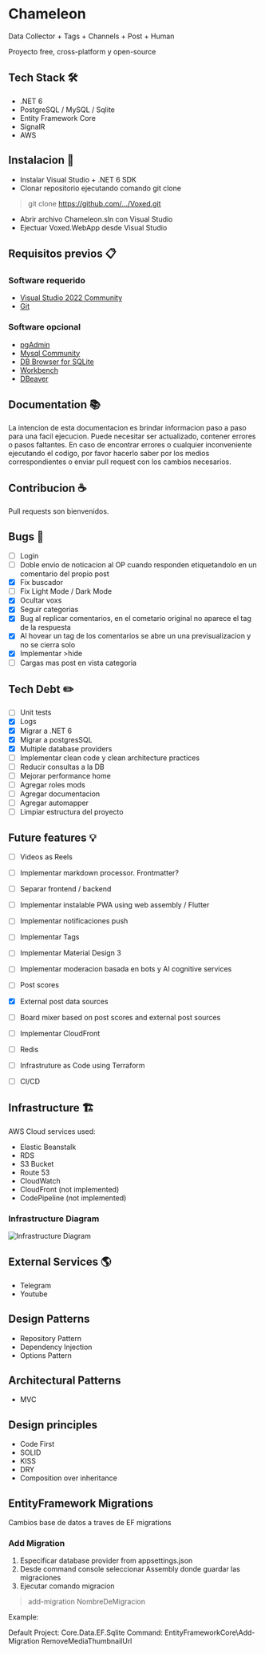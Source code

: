 # Chameleon

Data Collector + Tags + Channels + Post + Human

Proyecto free, cross-platform y open-source

## Tech Stack :hammer_and_wrench:

- .NET 6
- PostgreSQL / MySQL / Sqlite
- Entity Framework Core
- SignalR
- AWS

## Instalacion :rocket:

- Instalar Visual Studio + .NET 6 SDK
- Clonar repositorio ejecutando comando git clone
> git clone https://github.com/.../Voxed.git
- Abrir archivo Chameleon.sln con Visual Studio
- Ejectuar Voxed.WebApp desde Visual Studio

## Requisitos previos :clipboard:

### Software requerido

- [Visual Studio 2022 Community](https://visualstudio.microsoft.com/downloads/)
- [Git](https://git-scm.com/download/win)

### Software opcional

- [pgAdmin](https://www.pgadmin.org/download/)
- [Mysql Community](https://dev.mysql.com/downloads/)
- [DB Browser for SQLite](https://sqlitebrowser.org/dl/)
- [Workbench](https://dev.mysql.com/downloads/workbench/)
- [DBeaver](https://dbeaver.io/)

## Documentation :books:

La intencion de esta documentacion es brindar informacion paso a paso para una facil ejecucion. Puede necesitar ser actualizado, contener errores o pasos faltantes.
En caso de encontrar errores o cualquier inconveniente ejecutando el codigo, por favor hacerlo saber por los medios correspondientes o enviar pull request con los cambios necesarios.

## Contribucion :coffee:

Pull requests son bienvenidos.

## Bugs :bug:

- [ ] Login 
- [ ] Doble envio de noticacion al OP cuando responden etiquetandolo en un comentario del propio post
- [x] Fix buscador
- [ ] Fix Light Mode / Dark Mode
- [x] Ocultar voxs
- [x] Seguir categorias
- [x] Bug al replicar comentarios, en el cometario original no aparece el tag de la respuesta
- [x] Al hovear un tag de los comentarios se abre un una previsualizacion y no se cierra solo
- [x] Implementar >hide
- [ ] Cargas mas post en vista categoria

## Tech Debt :pencil2:

- [ ] Unit tests
- [x] Logs
- [x] Migrar a .NET 6
- [x] Migrar a postgresSQL
- [x] Multiple database providers
- [ ] Implementar clean code y clean architecture practices
- [ ] Reducir consultas a la DB
- [ ] Mejorar performance home
- [ ] Agregar roles mods
- [ ] Agregar documentacion
- [ ] Agregar automapper
- [ ] Limpiar estructura del proyecto

## Future features :bulb:

- [ ] Videos as Reels
- [ ] Implementar markdown processor. Frontmatter?
- [ ] Separar frontend / backend
- [ ] Implementar instalable PWA using web assembly / Flutter
- [ ] Implementar notificaciones push
- [ ] Implementar Tags
- [ ] Implementar Material Design 3
- [ ] Implementar moderacion basada en bots y AI cognitive services
- [ ] Post scores
- [x] External post data sources
- [ ] Board mixer based on post scores and external post sources
- [ ] Implementar CloudFront
- [ ] Redis
- [ ] Infrastruture as Code using Terraform
- [ ] CI/CD 


## Infrastructure :building_construction:

AWS Cloud services used:

- Elastic Beanstalk
- RDS
- S3 Bucket
- Route 53
- CloudWatch
- CloudFront (not implemented)
- CodePipeline (not implemented)

### Infrastructure Diagram

![Infrastructure Diagram](https://i.ibb.co/wwJzQry/Imageboard-drawio.png)

## External Services :earth_americas:

- Telegram
- Youtube

## Design Patterns

- Repository Pattern
- Dependency Injection
- Options Pattern

## Architectural Patterns

- MVC

## Design principles 

- Code First
- SOLID
- KISS
- DRY
- Composition over inheritance

## EntityFramework Migrations

Cambios base de datos a traves de EF migrations

### Add Migration

1. Especificar database provider from appsettings.json
2. Desde command console seleccionar Assembly donde guardar las migraciones
2. Ejecutar comando migracion 

> add-migration NombreDeMigracion

Example: 

Default Project: Core.Data.EF.Sqlite
Command: EntityFrameworkCore\Add-Migration RemoveMediaThumbnailUrl

